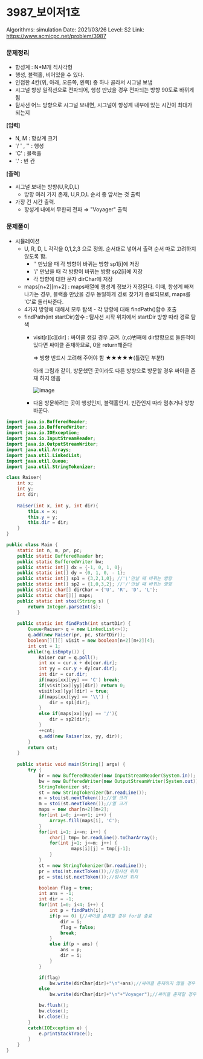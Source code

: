 # 3987_보이저1호

Algorithms: simulation
Date: 2021/03/26
Level: S2
Link: https://www.acmicpc.net/problem/3987

### 문제정리

- 항성계 : N*M개 직사각형
- 행성, 블랙홀, 비어있을 수 있다.
- 인접한 4칸(위, 아래, 오른쪽, 왼쪽) 중 하나 골라서 시그널 보냄
- 시그널 항상 일직선으로 전파되어, 행성 만났을 경우 전파되는 방향 90도로 바뀌게 됨
- 탐사선 어느 방향으로 시그널 보내면, 시그널이 항성계 내부에 있는 시간이 최대가 되는지

**[입력]**

- N, M : 항상계 크기
- '/ ' , '\' : 행성
- 'C' : 블랙홀
- '.' : 빈 칸

**[출력]**

- 시그널 보내는 방향(U,R,D,L)
    - 방향 여러 가지 존재, U,R,D,L 순서 중 앞서는 것 출력
- 가장 긴 시간 출력.
    - 항성계 내에서 무한히 전파 ⇒ "Voyager" 출력

### 문제풀이

- 시뮬레이션
    - U, R, D, L 각각을 0,1,2,3 으로 정의. 순서대로 넣어서 출력 순서 따로 고려하지 않도록 함.
        - '\' 만났을 때 각 방향이 바뀌는 방향 sp1[i]에 저장
        - '/' 만났을 때 각 방향이 바뀌는 방향 sp2[i]에 저장
        - 각 방향에 대한 문자 dirChar에 저장
    - maps[n+2][m+2] : maps배열에 행성계 정보가 저장된다. 이때, 항성계 빠져나가는 경우, 블랙홀 만났을 경우 동일하게 경로 찾기가 종료되므로, maps를 'C'로 둘러싸준다.
    - 4가지 방향에 대해서 모두 탐색 - 각 방향에 대해 findPath()함수 호출
    - findPath(int startDir)함수 : 탐사선 시작 위치에서 startDir 방향 따라 경로 탐색
        - visit[r][c][dir] : 싸이클 생길 경우 고려.  (r,c)번째에 dir방향으로 들른적이 있다면 싸이클 존재하므로, 0을 return해준다

            ⇒ 방향 반드시 고려해 주어야  함 ★★★★★(틀렸던 부분!)

            아래 그림과 같이, 방문했던 곳이라도 다른 방향으로 방문할 경우 싸이클 존재 하지 않음

            ![image](https://user-images.githubusercontent.com/42609000/112584930-2ed7ab00-8e3c-11eb-8b2e-a2096d67a3dc.png)

        - 다음 방문하려는 곳이 행성인지, 블랙홀인지, 빈칸인지 따라 멈추거나 방향 바꾼다.

```java
import java.io.BufferedReader;
import java.io.BufferedWriter;
import java.io.IOException;
import java.io.InputStreamReader;
import java.io.OutputStreamWriter;
import java.util.Arrays;
import java.util.LinkedList;
import java.util.Queue;
import java.util.StringTokenizer;

class Raiser{
	int x;
	int y;
	int dir;
	
	Raiser(int x, int y, int dir){
		this.x = x;
		this.y = y;
		this.dir = dir;
	}
}

public class Main {
	static int n, m, pr, pc;
	public static BufferedReader br;
	public static BufferedWriter bw;
	public static int[] dx = {-1, 0, 1, 0};
	public static int[] dy = {0, 1, 0, - 1};
	public static int[] sp1 = {3,2,1,0}; //'\'만날 때 바뀌는 방향
	public static int[] sp2 = {1,0,3,2}; //'/'만날 때 바뀌는 방향
	public static char[] dirChar = {'U', 'R', 'D', 'L'};
	public static char[][] maps;
	public static int stoi(String s) {
		return Integer.parseInt(s);
	}
	
	public static int findPath(int startDir) {
		Queue<Raiser> q = new LinkedList<>();
		q.add(new Raiser(pr, pc, startDir));
		boolean[][][] visit = new boolean[n+2][m+2][4];
		int cnt = 1;
		while(!q.isEmpty()) {
			Raiser cur = q.poll();
			int xx = cur.x + dx[cur.dir];
			int yy = cur.y + dy[cur.dir];
			int dir = cur.dir;
			if(maps[xx][yy] == 'C') break;
			if(visit[xx][yy][dir]) return 0;
			visit[xx][yy][dir] = true;
			if(maps[xx][yy] == '\\') {
				dir = sp1[dir];
			}
			else if(maps[xx][yy] == '/'){
				dir = sp2[dir];
			}
			++cnt;
			q.add(new Raiser(xx, yy, dir));
		}
		return cnt;
	}
	
	public static void main(String[] args) {
		try {
			br = new BufferedReader(new InputStreamReader(System.in));
			bw = new BufferedWriter(new OutputStreamWriter(System.out));
			StringTokenizer st;
			st = new StringTokenizer(br.readLine());
			n = stoi(st.nextToken());//행 크기
			m = stoi(st.nextToken());//열 크기
			maps = new char[n+2][m+2];
			for(int i=0; i<=n+1; i++) {
				Arrays.fill(maps[i], 'C');
			}
			for(int i=1; i<=n; i++) {
				char[] tmp= br.readLine().toCharArray();
				for(int j=1; j<=m; j++) {
						maps[i][j] = tmp[j-1];
				}
			}
			st = new StringTokenizer(br.readLine());
			pr = stoi(st.nextToken());//팀사선 위치
			pc = stoi(st.nextToken());//탐사선 위치

			boolean flag = true;
			int ans = -1;
			int dir = -1;
			for(int i=0; i<4; i++) {
				int p = findPath(i);
				if(p == 0) {//싸이클 존재할 경우 for문 종료
					dir = i;
					flag = false;
					break;
				}
				else if(p > ans) {
					ans = p;
					dir = i;
				}
			}

			if(flag) 
				bw.write(dirChar[dir]+"\n"+ans);//싸이클 존재하지 않을 경우
			else 
				bw.write(dirChar[dir]+"\n"+"Voyager");//싸이클 존재할 경우

			bw.flush();
			bw.close();
			br.close();
		}
		catch(IOException e) {
			e.printStackTrace();
		}
	}
}
```